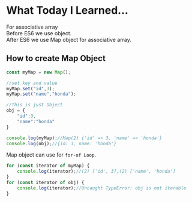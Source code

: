 # What Today I Learned...
For associative array  
Before ES6 we use object.  
After ES6 we use Map object for associative array. 

## How to create Map Object
```javascript
const myMap = new Map();

//set key and value
myMap.set("id",3);
myMap.set("name","honda");

//This is just Object
obj = {
    "id":3,
    "name":"honda"
}

console.log(myMap);//Map(2) {'id' => 3, 'name' => 'honda'}
console.log(obj);//{id: 3, name: 'honda'}
```
Map object can use for `for-of Loop`. 

```javascript
for (const iterator of myMap) {
    console.log(iterator);//(2) ['id', 3],(2) ['name', 'honda']
}
for (const iterator of obj) {
    console.log(iterator);//Uncaught TypeError: obj is not iterable
}
```
